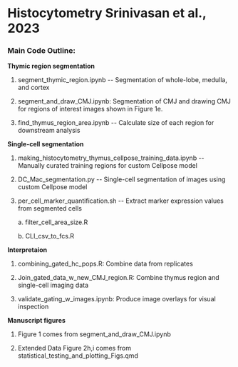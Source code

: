 # Histocytometry Srinivasan et al., 2023


### Main Code Outline:

**Thymic region segmentation**

1. segment_thymic_region.ipynb -- Segmentation of whole-lobe, medulla, and cortex

2. segment_and_draw_CMJ.ipynb: Segmentation of CMJ and drawing CMJ for regions of interest images shown in Figure 1e.   

3. find_thymus_region_area.ipynb -- Calculate size of each region for downstream analysis

**Single-cell segmentation**

1. making_histocytometry_thymus_cellpose_training_data.ipynb -- Manually curated training regions for custom Cellpose model

2. DC_Mac_segmentation.py -- Single-cell segmentation of images using custom Cellpose model

3. per_cell_marker_quantification.sh -- Extract marker expression values from segmented cells

    a. filter_cell_area_size.R

    b. CLI_csv_to_fcs.R
    

**Interpretaion**

1. combining_gated_hc_pops.R: Combine data from replicates

2. Join_gated_data_w_new_CMJ_region.R: Combine thymus region and single-cell imaging data

3. validate_gating_w_images.ipynb: Produce image overlays for visual inspection 


**Manuscript figures**

1. Figure 1 comes from segment_and_draw_CMJ.ipynb

2. Extended Data Figure 2h,i comes from statistical_testing_and_plotting_Figs.qmd





